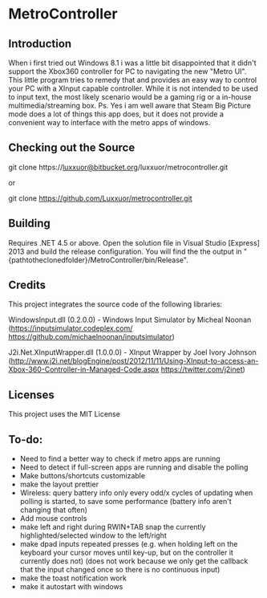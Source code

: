 # MetroController

## Introduction

When i first tried out Windows 8.1 i was a little bit disappointed that it didn't support the Xbox360 controller for PC to navigating the new "Metro UI".
This little program tries to remedy that and provides an easy way to control your PC with a XInput capable controller.
While it is not intended to be used to input text, the most likely scenario would be a gaming rig or a in-house multimedia/streaming box.
Ps. Yes i am well aware that Steam Big Picture mode does a lot of things this app does, but it does not provide a convenient way to interface with the metro apps of windows.


## Checking out the Source

git clone https://luxxuor@bitbucket.org/luxxuor/metrocontroller.git

or

git clone https://github.com/Luxxuor/metrocontroller.git


## Building

Requires .NET 4.5 or above.
Open the solution file in Visual Studio [Express] 2013 and build the release configuration.
You will find the the output in "{pathtotheclonedfolder}/MetroController/bin/Release".


## Credits

This project integrates the source code of the following libraries:

WindowsInput.dll (0.2.0.0) - Windows Input Simulator by Micheal Noonan (https://inputsimulator.codeplex.com/
																		https://github.com/michaelnoonan/inputsimulator)

J2i.Net.XInputWrapper.dll (1.0.0.0) - XInput Wrapper by Joel Ivory Johnson (http://www.j2i.net/blogEngine/post/2012/11/11/Using-XInput-to-access-an-Xbox-360-Controller-in-Managed-Code.aspx
																			https://twitter.com/j2inet)


## Licenses

This project uses the MIT License


## To-do:
 - Need to find a better way to check if metro apps are running
 - Need to detect if full-screen apps are running and disable the polling
 - Make buttons/shortcuts customizable
 - make the layout prettier
 - Wireless: query battery info only every odd/x cycles of updating when polling is started, to save some performance (battery info aren't changing that often)
 - Add mouse controls
 - make left and right during RWIN+TAB snap the currently highlighted/selected window to the left/right
 - make dpad inputs repeated presses (e.g. when holding left on the keyboard your cursor moves until key-up, but on the controller it currently does not) (does not work because we only get the callback that the input changed once so there is no continuous input)
 - make the toast notification work
 - make it autostart with windows
